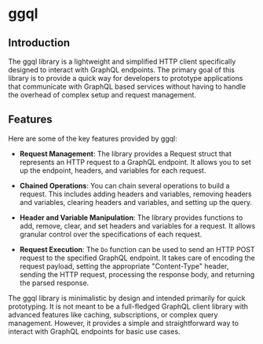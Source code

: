 # ggql

## Introduction
The ggql library is a lightweight and simplified HTTP client specifically designed to interact with GraphQL endpoints. The primary goal of this library is to provide a quick way for developers to prototype applications that communicate with GraphQL based services without having to handle the overhead of complex setup and request management.

## Features
Here are some of the key features provided by ggql:

- **Request Management**: The library provides a Request struct that represents an HTTP request to a GraphQL endpoint. It allows you to set up the endpoint, headers, and variables for each request.

- **Chained Operations**: You can chain several operations to build a request. This includes adding headers and variables, removing headers and variables, clearing headers and variables, and setting up the query.

- **Header and Variable Manipulation**: The library provides functions to add, remove, clear, and set headers and variables for a request. It allows granular control over the specifications of each request.

- **Request Execution**: The `Do` function can be used to send an HTTP POST request to the specified GraphQL endpoint. It takes care of encoding the request payload, setting the appropriate "Content-Type" header, sending the HTTP request, processing the response body, and returning the parsed response.

The ggql library is minimalistic by design and intended primarily for quick prototyping. It is not meant to be a full-fledged GraphQL client library with advanced features like caching, subscriptions, or complex query management. However, it provides a simple and straightforward way to interact with GraphQL endpoints for basic use cases.